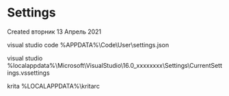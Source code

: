 # Settings
Created вторник 13 Апрель 2021

visual studio code
%APPDATA%\Code\User\settings.json

visual studio
%localappdata%\Microsoft\VisualStudio\16.0_xxxxxxxx\Settings\CurrentSettings.vssettings

krita
%LOCALAPPDATA%\kritarc

